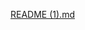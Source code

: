 [README (1).md](https://github.com/Sunidhi-Tiwari/Microsoft-Engage-Sunidhi-Tiwari/files/8793728/README.1.md)
